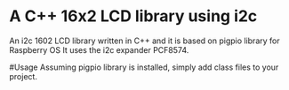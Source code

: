 # A C++ 16x2 LCD library using i2c
An i2c 1602 LCD library written in C++ and it is based on pigpio library for Raspberry OS
It uses the i2c expander PCF8574.

#Usage
Assuming pigpio library is installed, simply add class files to your project.

